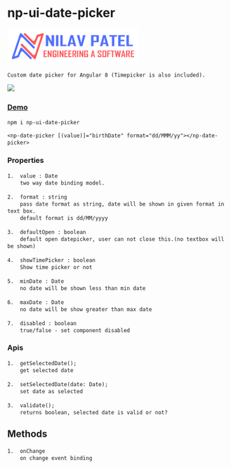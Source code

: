 # np-ui-date-picker

<img src="https://raw.githubusercontent.com/NilavPatel/np-ui-data-grid-package/master/src/assets/images/logo-large.png" width="300" height="80">

````
Custom date picker for Angular 8 (Timepicker is also included).
````

<img src="https://raw.githubusercontent.com/NilavPatel/np-date-picker-package/master/src/assets/images/image1.PNG">

### [Demo](https://stackblitz.com/edit/np-ui-date-picker)

````
npm i np-ui-date-picker
````

````
<np-date-picker [(value)]="birthDate" format="dd/MMM/yy"></np-date-picker>
````

### Properties
````
1.  value : Date
    two way date binding model.

2.  format : string
    pass date format as string, date will be shown in given format in text box.
    default format is dd/MM/yyyy

3.  defaultOpen : boolean
    default open datepicker, user can not close this.(no textbox will be shown)

4.  showTimePicker : boolean
    Show time picker or not

5.  minDate : Date
    no date will be shown less than min date

6.  maxDate : Date
    no date will be show greater than max date

7.  disabled : boolean
    true/false - set component disabled
````

### Apis
````
1.  getSelectedDate();
    get selected date

2.  setSelectedDate(date: Date);
    set date as selected

3.  validate();
    returns boolean, selected date is valid or not?
````

## Methods
````
1.  onChange
    on change event binding
````
